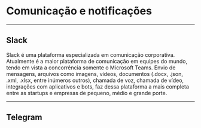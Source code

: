 # Comunicação e notificações
***
## Slack
Slack é uma plataforma especializada em comunicação corporativa. Atualmente é a maior plataforma de comunicação em equipes do mundo, tendo em vista a concorrência somente o Microsoft Teams.
Envio de mensagens, arquivos como imagens, vídeos, documentos (.docx, .json, .xml, .xlsx, entre inúmeros outros), chamada de voz, chamada de vídeo, integrações com aplicativos e bots, faz dessa plataforma a mais completa entre as startups e empresas de pequeno, médio e grande porte.

***
## Telegram
